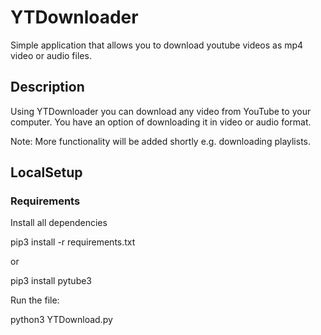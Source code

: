 # YTDownloader
Simple application that allows you to download youtube videos as mp4 video or audio files.


## Description
Using YTDownloader you can download any video from YouTube to your computer. You have an option of downloading it in video or audio format.


Note: More functionality will be added shortly e.g. downloading playlists.


## LocalSetup

### Requirements
Install all dependencies

pip3 install -r requirements.txt

or

pip3 install pytube3

Run the file:

python3 YTDownload.py
